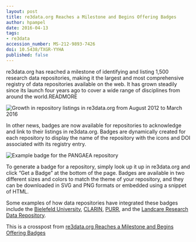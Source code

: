 ```yaml
---
layout: post
title: re3data.org Reaches a Milestone and Begins Offering Badges
author: hpampel
date: 2016-04-13
tags:
- re3data
accession_number: MS-212-9893-7426
doi: 10.5438/TXGR-YYHA
published: false
---
```

re3data.org has reached a milestone of identifying and listing 1,500 research data repositories, making it the largest and most comprehensive registry of data repositories available on the web. It has grown steadily since its launch four years ago to cover a wide range of disciplines from around the world.READMORE

![Growth in repository listings in re3data.org from August 2012 to March 2016](http://www.re3data.org/wp-content/uploads/2016/04/re3data_org_growth-1024x550.png)

In other news, badges are now available for repositories to acknowledge and link to their listings in re3data.org. Badges are dynamically created for each repository to display the name of the repository with the icons and DOI associated with its registry entry.

![Example badge for the PANGAEA repository](http://www.re3data.org/wp-content/uploads/2016/04/PANGAEA.png)

To generate a badge for a repository, simply look up it up in re3data.org and click “Get a Badge” at the bottom of the page. Badges are available in two different sizes and colors to match the theme of your repository, and they can be downloaded in SVG and PNG formats or embedded using a snippet of HTML.

Some examples of how data repositories have integrated these badges include the [Bielefeld University](https://pub.uni-bielefeld.de/data?lang=en), [CLARIN](http://www.clarin.si/info/about-repository/), [PURR](http://purr.purdue.edu/), and the [Landcare Research Data Repository](https://datastore.landcareresearch.co.nz/about).

This is a crosspost from [re3data.org Reaches a Milestone and Begins Offering Badges](http://www.re3data.org/2016/04/re3data-org-reaches-a-milestone-begins-offering-badges/)
